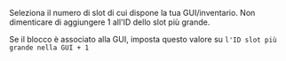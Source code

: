 Seleziona il numero di slot di cui dispone la tua GUI/inventario. Non dimenticare di aggiungere 1 all'ID dello slot più grande.

Se il blocco è associato alla GUI, imposta questo valore su `l'ID slot più grande nella GUI + 1`